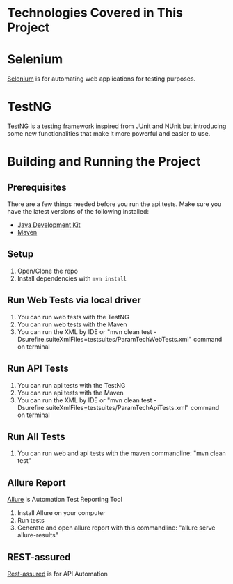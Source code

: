 Technologies Covered in This Project
====================================

# Selenium
[Selenium](https://www.seleniumhq.org/) is for automating web applications for testing purposes.


# TestNG
[TestNG](https://testng.org/doc/) is a testing framework inspired from JUnit and NUnit but introducing some new functionalities that make it more powerful and easier to use.

Building and Running the Project
================================

## Prerequisites
There are a few things needed before you run the api.tests. Make sure you have the latest versions of the following installed:
- [Java Development Kit](http://www.oracle.com/technetwork/java/javase/downloads/index.html)
- [Maven](https://maven.apache.org/)

## Setup
1. Open/Clone the repo
2. Install dependencies with `mvn install`

## Run Web Tests via local driver

1. You can run web tests with the TestNG
2. You can run web tests with the Maven
3. You can run the XML by IDE or "mvn clean test -Dsurefire.suiteXmlFiles=testsuites/ParamTechWebTests.xml" command on terminal

## Run API Tests

1. You can run api tests with the TestNG
2. You can run api tests with the Maven
3. You can run the XML by IDE or "mvn clean test -Dsurefire.suiteXmlFiles=testsuites/ParamTechApiTests.xml" command on terminal

## Run All Tests

1. You can run web and api tests with the maven commandline: "mvn clean test"

## Allure Report
[Allure](https://allurereport.org/) is Automation Test Reporting Tool

1. Install Allure on your computer
2. Run tests
3. Generate and open allure report with this commandline: "allure serve allure-results"

## REST-assured
[Rest-assured](https://rest-assured.io/) is for API Automation